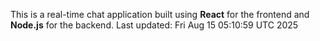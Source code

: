 This is a real-time chat application built using **React** for the frontend and **Node.js** for the backend.
Last updated: Fri Aug 15 05:10:59 UTC 2025
